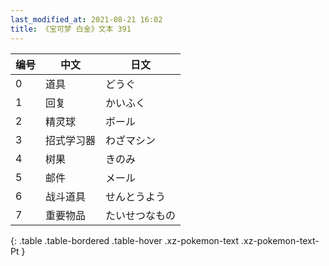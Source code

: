 ```yaml
---
last_modified_at: 2021-08-21 16:02
title: 《宝可梦 白金》文本 391
---
```

| 编号 | 中文 | 日文 |
| ---- | ---- | ---- |
| 0 | 道具 | どうぐ |
| 1 | 回复 | かいふく |
| 2 | 精灵球 | ボール |
| 3 | 招式学习器 | わざマシン |
| 4 | 树果 | きのみ |
| 5 | 邮件 | メール |
| 6 | 战斗道具 | せんとうよう |
| 7 | 重要物品 | たいせつなもの |
{: .table .table-bordered .table-hover .xz-pokemon-text .xz-pokemon-text-Pt }